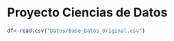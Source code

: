 Proyecto Ciencias de Datos
================

``` r
df<-read.csv("Datos/Base_Datos_Original.csv")
```
